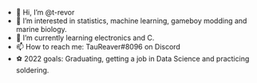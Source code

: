 - 👋 Hi, I’m @t-revor
- 👀 I’m interested in statistics, machine learning, gameboy modding and marine biology.
- 🌱 I’m currently learning electronics and C.
- 📫 How to reach me: TauReaver#8096 on Discord
- ⚽ 2022 goals: Graduating, getting a job in Data Science and practicing soldering.

<!---
t-revor/t-revor is a ✨ special ✨ repository because its `README.md` (this file) appears on your GitHub profile.
You can click the Preview link to take a look at your changes.
--->
